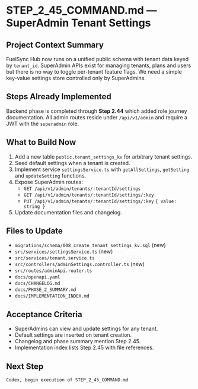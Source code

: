 # STEP_2_45_COMMAND.md — SuperAdmin Tenant Settings

## Project Context Summary
FuelSync Hub now runs on a unified public schema with tenant data keyed by `tenant_id`. SuperAdmin APIs exist for managing tenants, plans and users but there is no way to toggle per-tenant feature flags. We need a simple key-value settings store controlled only by SuperAdmins.

## Steps Already Implemented
Backend phase is completed through **Step 2.44** which added role journey documentation. All admin routes reside under `/api/v1/admin` and require a JWT with the `superadmin` role.

## What to Build Now
1. Add a new table `public.tenant_settings_kv` for arbitrary tenant settings.
2. Seed default settings when a tenant is created.
3. Implement service `settingsService.ts` with `getAllSettings`, `getSetting` and `updateSetting` functions.
4. Expose SuperAdmin routes:
   - `GET /api/v1/admin/tenants/:tenantId/settings`
   - `GET /api/v1/admin/tenants/:tenantId/settings/:key`
   - `PUT /api/v1/admin/tenants/:tenantId/settings/:key` `{ value: string }`
5. Update documentation files and changelog.

## Files to Update
- `migrations/schema/008_create_tenant_settings_kv.sql` (new)
- `src/services/settingsService.ts` (new)
- `src/services/tenant.service.ts`
- `src/controllers/adminSettings.controller.ts` (new)
- `src/routes/adminApi.router.ts`
- `docs/openapi.yaml`
- `docs/CHANGELOG.md`
- `docs/PHASE_2_SUMMARY.md`
- `docs/IMPLEMENTATION_INDEX.md`

## Acceptance Criteria
- SuperAdmins can view and update settings for any tenant.
- Default settings are inserted on tenant creation.
- Changelog and phase summary mention Step 2.45.
- Implementation index lists Step 2.45 with file references.

## Next Step
```
Codex, begin execution of STEP_2_45_COMMAND.md
```
